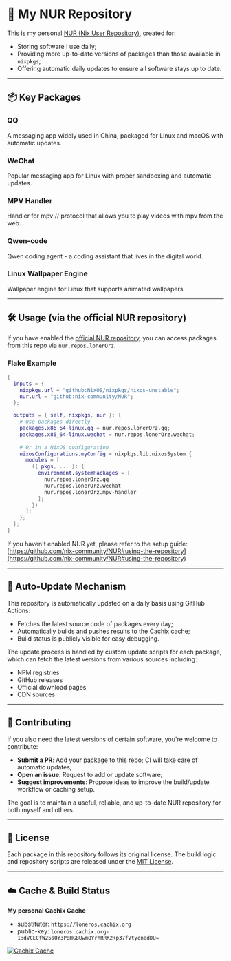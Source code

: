 # 🧃 My NUR Repository

This is my personal [NUR (Nix User Repository)](https://github.com/nix-community/NUR), created for:

- Storing software I use daily;
- Providing more up-to-date versions of packages than those available in `nixpkgs`;
- Offering automatic daily updates to ensure all software stays up to date.

---

## 📦 Key Packages

### QQ
A messaging app widely used in China, packaged for Linux and macOS with automatic updates.

### WeChat
Popular messaging app for Linux with proper sandboxing and automatic updates.

### MPV Handler
Handler for mpv:// protocol that allows you to play videos with mpv from the web.

### Qwen-code
Qwen coding agent - a coding assistant that lives in the digital world.

### Linux Wallpaper Engine
Wallpaper engine for Linux that supports animated wallpapers.

---

## 🛠 Usage (via the official NUR repository)

If you have enabled the [official NUR repository](https://github.com/nix-community/NUR), you can access packages from this repo via `nur.repos.lonerOrz`.

### Flake Example

```nix
{
  inputs = {
    nixpkgs.url = "github:NixOS/nixpkgs/nixos-unstable";
    nur.url = "github:nix-community/NUR";
  };

  outputs = { self, nixpkgs, nur }: {
    # Use packages directly
    packages.x86_64-linux.qq = nur.repos.lonerOrz.qq;
    packages.x86_64-linux.wechat = nur.repos.lonerOrz.wechat;
    
    # Or in a NixOS configuration
    nixosConfigurations.myConfig = nixpkgs.lib.nixosSystem {
      modules = [
        ({ pkgs, ... }: {
          environment.systemPackages = [ 
            nur.repos.lonerOrz.qq
            nur.repos.lonerOrz.wechat
            nur.repos.lonerOrz.mpv-handler
          ];
        })
      ];
    };
  };
}
```

If you haven't enabled NUR yet, please refer to the setup guide:
[https://github.com/nix-community/NUR#using-the-repository](https://github.com/nix-community/NUR#using-the-repository)

---

## 🔄 Auto-Update Mechanism

This repository is automatically updated on a daily basis using GitHub Actions:

- Fetches the latest source code of packages every day;
- Automatically builds and pushes results to the [Cachix](https://loneros.cachix.org) cache;
- Build status is publicly visible for easy debugging.

The update process is handled by custom update scripts for each package, which can fetch the latest versions from various sources including:
- NPM registries
- GitHub releases
- Official download pages
- CDN sources

---

## 🙌 Contributing

If you also need the latest versions of certain software, you're welcome to contribute:

- **Submit a PR**: Add your package to this repo; CI will take care of automatic updates;
- **Open an issue**: Request to add or update software;
- **Suggest improvements**: Propose ideas to improve the build/update workflow or caching setup.

The goal is to maintain a useful, reliable, and up-to-date NUR repository for both myself and others.

---

## 📄 License

Each package in this repository follows its original license.
The build logic and repository scripts are released under the [MIT License](./LICENSE).

---

## ☁️ Cache & Build Status

**My personal Cachix Cache**

- substituter: `https://loneros.cachix.org`
- public-key: `loneros.cachix.org-1:dVCECfW25sOY3PBHGBUwmQYrhRRK2+p37fVtycnedDU=`

[![Cachix Cache](https://img.shields.io/badge/cachix-loneros-blue.svg)](https://loneros.cachix.org)